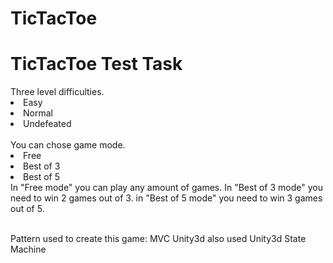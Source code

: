 # TicTacToe

<h1> TicTacToe Test Task </h1>
Three level difficulties.
<li>Easy</li>
<li>Normal</li>
<li>Undefeated</li>
<br>You can chose game mode.</br>
<li>Free</li>
<li>Best of 3</li>
<li>Best of 5</li>
In "Free mode" you can play any amount of games.
In "Best of 3 mode" you need to win 2 games out of 3.
in "Best of 5 mode" you need to win 3 games out of 5.

<br>Pattern used to create this game: MVC Unity3d also used Unity3d State Machine</br>

